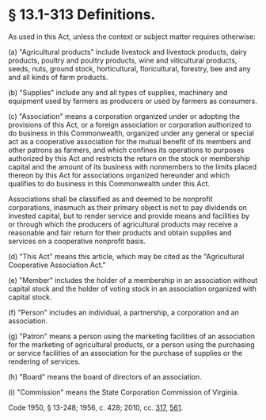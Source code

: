 # § 13.1-313 Definitions.

<p>As used in this Act, unless the context or subject matter requires otherwise:</p><p>(a) "Agricultural products" include livestock and livestock products, dairy products, poultry and poultry products, wine and viticultural products, seeds, nuts, ground stock, horticultural, floricultural, forestry, bee and any and all kinds of farm products.</p><p>(b) "Supplies" include any and all types of supplies, machinery and equipment used by farmers as producers or used by farmers as consumers.</p><p>(c) "Association" means a corporation organized under or adopting the provisions of this Act, or a foreign association or corporation authorized to do business in this Commonwealth, organized under any general or special act as a cooperative association for the mutual benefit of its members and other patrons as farmers, and which confines its operations to purposes authorized by this Act and restricts the return on the stock or membership capital and the amount of its business with nonmembers to the limits placed thereon by this Act for associations organized hereunder and which qualifies to do business in this Commonwealth under this Act.</p><p>Associations shall be classified as and deemed to be nonprofit corporations, inasmuch as their primary object is not to pay dividends on invested capital, but to render service and provide means and facilities by or through which the producers of agricultural products may receive a reasonable and fair return for their products and obtain supplies and services on a cooperative nonprofit basis.</p><p>(d) "This Act" means this article, which may be cited as the "Agricultural Cooperative Association Act."</p><p>(e) "Member" includes the holder of a membership in an association without capital stock and the holder of voting stock in an association organized with capital stock.</p><p>(f) "Person" includes an individual, a partnership, a corporation and an association.</p><p>(g) "Patron" means a person using the marketing facilities of an association for the marketing of agricultural products, or a person using the purchasing or service facilities of an association for the purchase of supplies or the rendering of services.</p><p>(h) "Board" means the board of directors of an association.</p><p>(i) "Commission" means the State Corporation Commission of Virginia.</p><p>Code 1950, § 13-248; 1956, c. 428; 2010, cc. <a href='http://lis.virginia.gov/cgi-bin/legp604.exe?101+ful+CHAP0317'>317</a>, <a href='http://lis.virginia.gov/cgi-bin/legp604.exe?101+ful+CHAP0561'>561</a>.</p>